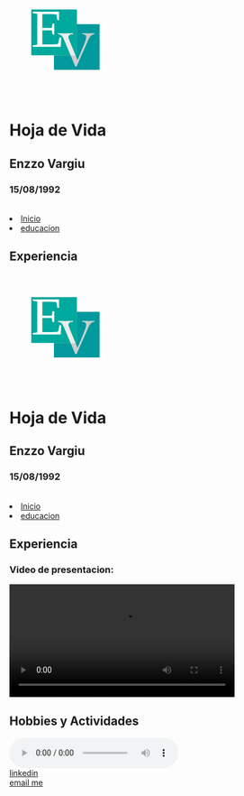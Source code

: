 <!DOCTYPE html>
<html lang="en" dir="ltr">
  <head>
    <meta charset="utf-8">
    <title>Educacion</title>
  </head>
<svg width="200px" height="200px" version="1.1" id="Layer_1" xmlns="http://www.w3.org/2000/svg" xmlns:xlink="http://www.w3.org/1999/xlink" x="0px" y="0px"
viewBox="0 0 387 326" style="enable-background:new 0 0 387 326;" xml:space="preserve">
<style type="text/css">
.st0{fill:#00999D;}
.st1{fill:#CCCCCC;}
.st2{fill:#00A99D;}
.st3{fill:#EDEBEB;}
.st4{fill:#FFFFFF;}
.st5{font-family:'Cochin';}
.st6{font-size:183.7327px;}
</style>
<g>
<g id="XMLID_1_">
<g>
  <path class="st0" d="M310,101v156.66c0,0.19-0.15,0.34-0.34,0.34H153.34c-0.19,0-0.34-0.15-0.34-0.34V208h57.66l15.99,37.61h3.74
    l35.36-79.39c1.36-3.06,2.75-6.34,4.17-9.86c1.41-3.51,3.09-6.8,5.01-9.86c1.93-3.06,4.25-5.66,6.97-7.82
    c2.72-2.15,6.07-3.45,10.03-3.91v-2.04c-3.06,0.23-6.12,0.4-9.18,0.51c-3.06,0.12-6.17,0.17-9.35,0.17
    c-3.74,0-7.5-0.05-11.3-0.17c-3.8-0.11-7.62-0.28-11.48-0.51v2.04c1.7,0.23,3.38,0.54,5.02,0.94c1.64,0.4,3.14,0.96,4.5,1.7
    c1.36,0.74,2.44,1.73,3.23,2.97c0.8,1.25,1.19,2.78,1.19,4.59c0,4.99-2.83,14.34-8.5,28.05l-22.1,52.19L226.85,208h4.81
    c0.19,0,0.34-0.15,0.34-0.34V101H310z"/>
  <path class="st1" d="M291.93,132.73v2.04c-3.96,0.46-7.31,1.76-10.03,3.91c-2.72,2.16-5.04,4.76-6.97,7.82
    c-1.92,3.06-3.6,6.35-5.01,9.86c-1.42,3.52-2.81,6.8-4.17,9.86l-35.36,79.39h-3.74L210.66,208h16.19l7.11,17.21l22.1-52.19
    c5.67-13.71,8.5-23.06,8.5-28.05c0-1.81-0.39-3.34-1.19-4.59c-0.79-1.24-1.87-2.23-3.23-2.97c-1.36-0.74-2.86-1.3-4.5-1.7
    c-1.64-0.4-3.32-0.71-5.02-0.94v-2.04c3.86,0.23,7.68,0.4,11.48,0.51c3.8,0.12,7.56,0.17,11.3,0.17c3.18,0,6.29-0.05,9.35-0.17
    C285.81,133.13,288.87,132.96,291.93,132.73z"/>
  <path class="st2" d="M232,101v106.66c0,0.19-0.15,0.34-0.34,0.34h-4.81l-19.58-47.39c-3.28-8.16-4.93-13.26-4.93-15.3
    c0-2.15,0.51-3.85,1.53-5.1c1.02-1.24,2.33-2.23,3.91-2.97c1.59-0.74,3.29-1.28,5.1-1.62c1.82-0.34,3.52-0.62,5.1-0.85v-2.04
    c-4.53,0.23-9.06,0.4-13.6,0.51c-4.53,0.12-9.18,0.17-13.94,0.17c-3.96,0-7.87-0.05-11.73-0.17c-3.85-0.11-7.76-0.28-11.73-0.51
    v2.04c5.33,0.46,9.5,2.3,12.5,5.53s5.52,7.28,7.56,12.15L210.66,208H153V101H232z"/>
  <path class="st2" d="M232,51v50h-79v107H75.34c-0.19,0-0.34-0.15-0.34-0.34V51H232z"/>
  <path class="st3" d="M207.27,160.61L226.85,208h-16.19l-23.62-55.55c-2.04-4.87-4.56-8.92-7.56-12.15s-7.17-5.07-12.5-5.53v-2.04
    c3.97,0.23,7.88,0.4,11.73,0.51c3.86,0.12,7.77,0.17,11.73,0.17c4.76,0,9.41-0.05,13.94-0.17c4.54-0.11,9.07-0.28,13.6-0.51v2.04
    c-1.58,0.23-3.28,0.51-5.1,0.85c-1.81,0.34-3.51,0.88-5.1,1.62c-1.58,0.74-2.89,1.73-3.91,2.97c-1.02,1.25-1.53,2.95-1.53,5.1
    C202.34,147.35,203.99,152.45,207.27,160.61z"/>
</g>
<g>
</g>
</g>
</g>
<text transform="matrix(1 0 0 1 75.0322 179.8643)" class="st4 st5 st6">E</text>
</svg>
<body>
<h1> Hoja de Vida </h1>
<h2>Enzzo Vargiu</h2>
<h3>15/08/1992</h3><br>
<li><a href="../index.html">Inicio</a></li>
<li><a href="../educacion/educ.html">educacion</a></li>
<h2>Experiencia</h2>
 <!DOCTYPE html>
<html lang="en" dir="ltr">
  <head>
    <meta charset="utf-8">
    <title>Educacion</title>
  </head>
<svg width="200px" height="200px" version="1.1" id="Layer_1" xmlns="http://www.w3.org/2000/svg" xmlns:xlink="http://www.w3.org/1999/xlink" x="0px" y="0px"
viewBox="0 0 387 326" style="enable-background:new 0 0 387 326;" xml:space="preserve">
<style type="text/css">
.st0{fill:#00999D;}
.st1{fill:#CCCCCC;}
.st2{fill:#00A99D;}
.st3{fill:#EDEBEB;}
.st4{fill:#FFFFFF;}
.st5{font-family:'Cochin';}
.st6{font-size:183.7327px;}
</style>
<g>
<g id="XMLID_1_">
<g>
  <path class="st0" d="M310,101v156.66c0,0.19-0.15,0.34-0.34,0.34H153.34c-0.19,0-0.34-0.15-0.34-0.34V208h57.66l15.99,37.61h3.74
    l35.36-79.39c1.36-3.06,2.75-6.34,4.17-9.86c1.41-3.51,3.09-6.8,5.01-9.86c1.93-3.06,4.25-5.66,6.97-7.82
    c2.72-2.15,6.07-3.45,10.03-3.91v-2.04c-3.06,0.23-6.12,0.4-9.18,0.51c-3.06,0.12-6.17,0.17-9.35,0.17
    c-3.74,0-7.5-0.05-11.3-0.17c-3.8-0.11-7.62-0.28-11.48-0.51v2.04c1.7,0.23,3.38,0.54,5.02,0.94c1.64,0.4,3.14,0.96,4.5,1.7
    c1.36,0.74,2.44,1.73,3.23,2.97c0.8,1.25,1.19,2.78,1.19,4.59c0,4.99-2.83,14.34-8.5,28.05l-22.1,52.19L226.85,208h4.81
    c0.19,0,0.34-0.15,0.34-0.34V101H310z"/>
  <path class="st1" d="M291.93,132.73v2.04c-3.96,0.46-7.31,1.76-10.03,3.91c-2.72,2.16-5.04,4.76-6.97,7.82
    c-1.92,3.06-3.6,6.35-5.01,9.86c-1.42,3.52-2.81,6.8-4.17,9.86l-35.36,79.39h-3.74L210.66,208h16.19l7.11,17.21l22.1-52.19
    c5.67-13.71,8.5-23.06,8.5-28.05c0-1.81-0.39-3.34-1.19-4.59c-0.79-1.24-1.87-2.23-3.23-2.97c-1.36-0.74-2.86-1.3-4.5-1.7
    c-1.64-0.4-3.32-0.71-5.02-0.94v-2.04c3.86,0.23,7.68,0.4,11.48,0.51c3.8,0.12,7.56,0.17,11.3,0.17c3.18,0,6.29-0.05,9.35-0.17
    C285.81,133.13,288.87,132.96,291.93,132.73z"/>
  <path class="st2" d="M232,101v106.66c0,0.19-0.15,0.34-0.34,0.34h-4.81l-19.58-47.39c-3.28-8.16-4.93-13.26-4.93-15.3
    c0-2.15,0.51-3.85,1.53-5.1c1.02-1.24,2.33-2.23,3.91-2.97c1.59-0.74,3.29-1.28,5.1-1.62c1.82-0.34,3.52-0.62,5.1-0.85v-2.04
    c-4.53,0.23-9.06,0.4-13.6,0.51c-4.53,0.12-9.18,0.17-13.94,0.17c-3.96,0-7.87-0.05-11.73-0.17c-3.85-0.11-7.76-0.28-11.73-0.51
    v2.04c5.33,0.46,9.5,2.3,12.5,5.53s5.52,7.28,7.56,12.15L210.66,208H153V101H232z"/>
  <path class="st2" d="M232,51v50h-79v107H75.34c-0.19,0-0.34-0.15-0.34-0.34V51H232z"/>
  <path class="st3" d="M207.27,160.61L226.85,208h-16.19l-23.62-55.55c-2.04-4.87-4.56-8.92-7.56-12.15s-7.17-5.07-12.5-5.53v-2.04
    c3.97,0.23,7.88,0.4,11.73,0.51c3.86,0.12,7.77,0.17,11.73,0.17c4.76,0,9.41-0.05,13.94-0.17c4.54-0.11,9.07-0.28,13.6-0.51v2.04
    c-1.58,0.23-3.28,0.51-5.1,0.85c-1.81,0.34-3.51,0.88-5.1,1.62c-1.58,0.74-2.89,1.73-3.91,2.97c-1.02,1.25-1.53,2.95-1.53,5.1
    C202.34,147.35,203.99,152.45,207.27,160.61z"/>
</g>
<g>
</g>
</g>
</g>
<text transform="matrix(1 0 0 1 75.0322 179.8643)" class="st4 st5 st6">E</text>
</svg>
<body>
<h1> Hoja de Vida </h1>
<h2>Enzzo Vargiu</h2>
<h3>15/08/1992</h3><br>
<li><a href="../index.html">Inicio</a></li>
<li><a href="../educacion/educ.html">educacion</a></li>
<h2>Experiencia</h2>
<h3>Video de presentacion:</h3>
<video width="400" controls>
<source src="../video/video1.mp4" type="video/mp4">
</video>
<br>
<h2>Hobbies y Actividades</h2>
<audio src="../audio/audio1.m4a" controls>
</audio>
</body>
<footer>
  <a href="http://www.linkedin.com/in/enzzo-vargiu-b9191a100" target="_blank">linkedin</a> <br>
  <a href="mailto:enzzovargiu@gmail.com?subject=">email me</a>
</footer>
</html>
</body>
</html>
